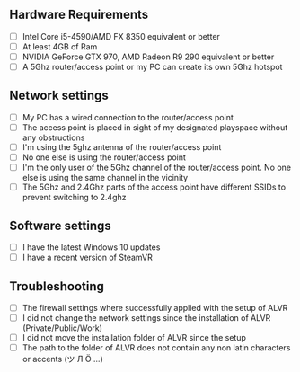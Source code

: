 ## Hardware Requirements

* [ ] Intel Core i5-4590/AMD FX 8350 equivalent or better
* [ ] At least 4GB of Ram
* [ ] NVIDIA GeForce GTX 970, AMD Radeon R9 290 equivalent or better
* [ ] A 5Ghz router/access point or my PC can create its own 5Ghz hotspot

## Network settings

* [ ] My PC has a wired connection to the router/access point
* [ ] The access point is placed in sight of my designated playspace without any obstructions
* [ ] I'm using the 5ghz antenna of the router/access point
* [ ] No one else is using the router/access point
* [ ] I'm the only user of the 5Ghz channel of the router/access point. No one else is using the same channel in the vicinity
* [ ] The 5Ghz and 2.4Ghz parts of the access point have different SSIDs to prevent switching to 2.4ghz

## Software settings

* [ ] I have the latest Windows 10 updates
* [ ] I have a recent version of SteamVR

## Troubleshooting

* [ ] The firewall settings where successfully applied with the setup of ALVR
* [ ] I did not change the network settings since the installation of ALVR (Private/Public/Work)
* [ ] I did not move the installation folder of ALVR since the setup
* [ ] The path to the folder of ALVR does not contain any non latin characters or accents (ツ Л Ö ...)

